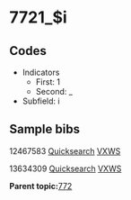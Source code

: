 # 7721\_$i

## Codes

-   Indicators
    -   First: 1
    -   Second: \_
-   Subfield: i

## Sample bibs

12467583 [Quicksearch](https://search.library.yale.edu/catalog/12467583) [VXWS](http://prodorbis.library.yale.edu:7014/vxws/GetHoldingsService?bibId=12467583)

13634309 [Quicksearch](https://search.library.yale.edu/catalog/13634309) [VXWS](http://prodorbis.library.yale.edu:7014/vxws/GetHoldingsService?bibId=13634309)

**Parent topic:**[772](../../tags/772/772.md)

